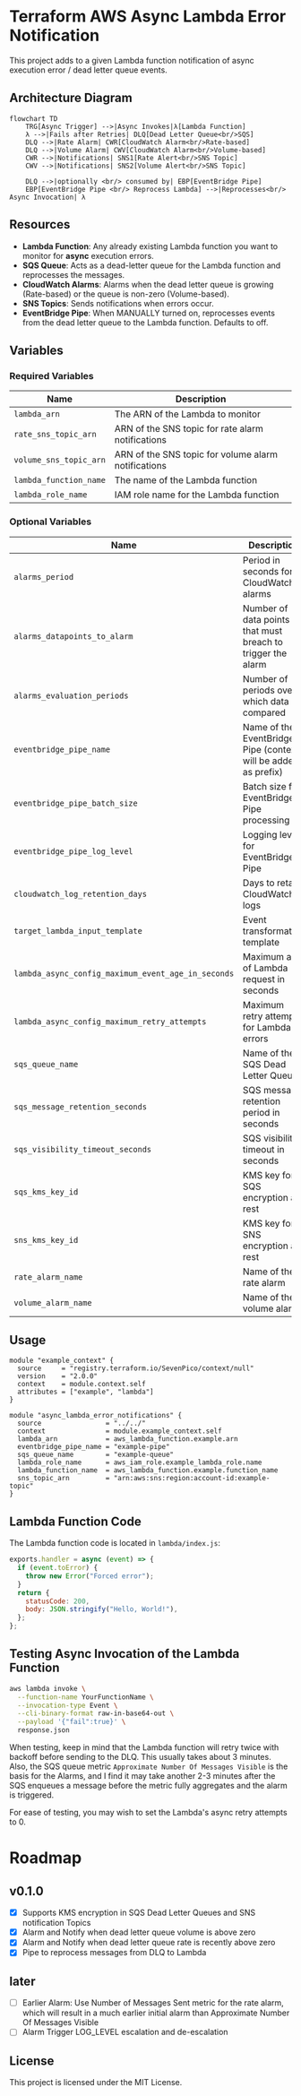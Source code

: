 # Terraform AWS Async Lambda Error Notification

This project adds to a given Lambda function notification of async execution error / dead letter queue events.

## Architecture Diagram

```mermaid
flowchart TD
    TRG[Async Trigger] -->|Async Invokes|λ[Lambda Function]
    λ -->|Fails after Retries| DLQ[Dead Letter Queue<br/>SQS]
    DLQ -->|Rate Alarm| CWR[CloudWatch Alarm<br/>Rate-based]
    DLQ -->|Volume Alarm| CWV[CloudWatch Alarm<br/>Volume-based]
    CWR -->|Notifications| SNS1[Rate Alert<br/>SNS Topic]
    CWV -->|Notifications| SNS2[Volume Alert<br/>SNS Topic]

    DLQ -->|optionally <br/> consumed by| EBP[EventBridge Pipe]
    EBP[EventBridge Pipe <br/> Reprocess Lambda] -->|Reprocesses<br/> Async Invocation| λ
```

## Resources

- **Lambda Function**: Any already existing Lambda function you want to monitor for **async** execution errors.
- **SQS Queue**: Acts as a dead-letter queue for the Lambda function and reprocesses the messages.
- **CloudWatch Alarms**: Alarms when the dead letter queue is growing (Rate-based) or the queue is non-zero (Volume-based).
- **SNS Topics**: Sends notifications when errors occur.
- **EventBridge Pipe**: When MANUALLY turned on, reprocesses events from the dead letter queue to the Lambda function. Defaults to off.

## Variables

### Required Variables

| Name                   | Description                                         |
| ---------------------- | --------------------------------------------------- |
| `lambda_arn`           | The ARN of the Lambda to monitor                    |
| `rate_sns_topic_arn`   | ARN of the SNS topic for rate alarm notifications   |
| `volume_sns_topic_arn` | ARN of the SNS topic for volume alarm notifications |
| `lambda_function_name` | The name of the Lambda function                     |
| `lambda_role_name`     | IAM role name for the Lambda function               |

### Optional Variables

| Name                                               | Description                                                    | Default                |
| -------------------------------------------------- | -------------------------------------------------------------- | ---------------------- |
| `alarms_period`                                    | Period in seconds for CloudWatch alarms                        | `60`                   |
| `alarms_datapoints_to_alarm`                       | Number of data points that must breach to trigger the alarm    | `2`                    |
| `alarms_evaluation_periods`                        | Number of periods over which data is compared                  | `2`                    |
| `eventbridge_pipe_name`                            | Name of the EventBridge Pipe (context will be added as prefix) | `null`                 |
| `eventbridge_pipe_batch_size`                      | Batch size for EventBridge Pipe processing                     | `1`                    |
| `eventbridge_pipe_log_level`                       | Logging level for EventBridge Pipe                             | `"ERROR"`              |
| `cloudwatch_log_retention_days`                    | Days to retain CloudWatch logs                                 | `90`                   |
| `target_lambda_input_template`                     | Event transformation template                                  | `"<$.requestPayload>"` |
| `lambda_async_config_maximum_event_age_in_seconds` | Maximum age of Lambda request in seconds                       | `3600`                 |
| `lambda_async_config_maximum_retry_attempts`       | Maximum retry attempts for Lambda errors                       | `2`                    |
| `sqs_queue_name`                                   | Name of the SQS Dead Letter Queue                              | `null`                 |
| `sqs_message_retention_seconds`                    | SQS message retention period in seconds                        | `604800`               |
| `sqs_visibility_timeout_seconds`                   | SQS visibility timeout in seconds                              | `2`                    |
| `sqs_kms_key_id`                                   | KMS key for SQS encryption at rest                             | `null`                 |
| `sns_kms_key_id`                                   | KMS key for SNS encryption at rest                             | `null`                 |
| `rate_alarm_name`                                  | Name of the rate alarm                                         | `null`                 |
| `volume_alarm_name`                                | Name of the volume alarm                                       | `null`                 |

## Usage

```hcl
module "example_context" {
  source     = "registry.terraform.io/SevenPico/context/null"
  version    = "2.0.0"
  context    = module.context.self
  attributes = ["example", "lambda"]
}

module "async_lambda_error_notifications" {
  source                = "../../"
  context               = module.example_context.self
  lambda_arn            = aws_lambda_function.example.arn
  eventbridge_pipe_name = "example-pipe"
  sqs_queue_name        = "example-queue"
  lambda_role_name      = aws_iam_role.example_lambda_role.name
  lambda_function_name  = aws_lambda_function.example.function_name
  sns_topic_arn         = "arn:aws:sns:region:account-id:example-topic"
}
```

## Lambda Function Code

The Lambda function code is located in `lambda/index.js`:

```javascript
exports.handler = async (event) => {
  if (event.toError) {
    throw new Error("Forced error");
  }
  return {
    statusCode: 200,
    body: JSON.stringify("Hello, World!"),
  };
};
```

## Testing Async Invocation of the Lambda Function

```bash
aws lambda invoke \
  --function-name YourFunctionName \
  --invocation-type Event \
  --cli-binary-format raw-in-base64-out \
  --payload '{"fail":true}' \
  response.json
```

When testing, keep in mind that the Lambda function will retry twice with backoff before sending to the DLQ. This usually takes about 3 minutes. Also, the SQS queue metric `Approximate Number Of Messages Visible` is the basis for the Alarms, and I find it may take another 2-3 minutes after the SQS enqueues a message before the metric fully aggregates and the alarm is triggered.

For ease of testing, you may wish to set the Lambda's async retry attempts to 0.

# Roadmap

## v0.1.0

- [x] Supports KMS encryption in SQS Dead Letter Queues and SNS notification Topics
- [x] Alarm and Notify when dead letter queue volume is above zero
- [x] Alarm and Notify when dead letter queue rate is recently above zero
- [x] Pipe to reprocess messages from DLQ to Lambda

## later

- [ ] Earlier Alarm: Use Number of Messages Sent metric for the rate alarm, which will result in a much earlier initial alarm than Approximate Number Of Messages Visible
- [ ] Alarm Trigger LOG_LEVEL escalation and de-escalation

## License

This project is licensed under the MIT License.
